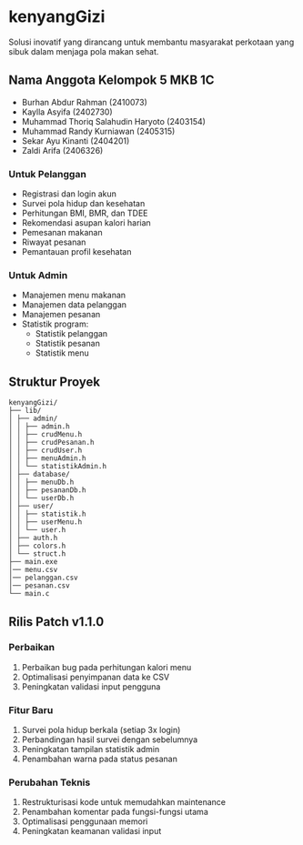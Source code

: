# kenyangGizi
Solusi inovatif yang dirancang untuk membantu masyarakat perkotaan yang sibuk dalam menjaga pola makan sehat. 

## Nama Anggota Kelompok 5 MKB 1C
- Burhan Abdur Rahman (2410073)
- Kaylla Asyifa (2402730)
- Muhammad Thoriq Salahudin Haryoto (2403154)
- Muhammad Randy Kurniawan (2405315)
- Sekar Ayu Kinanti (2404201)
- Zaldi Arifa (2406326)

### Untuk Pelanggan
- Registrasi dan login akun
- Survei pola hidup dan kesehatan
- Perhitungan BMI, BMR, dan TDEE
- Rekomendasi asupan kalori harian
- Pemesanan makanan
- Riwayat pesanan
- Pemantauan profil kesehatan

### Untuk Admin
- Manajemen menu makanan
- Manajemen data pelanggan
- Manajemen pesanan
- Statistik program:
  - Statistik pelanggan
  - Statistik pesanan
  - Statistik menu

## Struktur Proyek
```
kenyangGizi/
├── lib/
│ ├── admin/
│ │ ├── admin.h
│ │ ├── crudMenu.h
│ │ ├── crudPesanan.h
│ │ ├── crudUser.h
│ │ ├── menuAdmin.h
│ │ └── statistikAdmin.h
│ ├── database/
│ │ ├── menuDb.h
│ │ ├── pesananDb.h
│ │ └── userDb.h
│ ├── user/
│ │ ├── statistik.h
│ │ ├── userMenu.h
│ │ └── user.h
│ ├── auth.h
│ ├── colors.h
│ └── struct.h
├── main.exe
│── menu.csv
│── pelanggan.csv
│── pesanan.csv
└── main.c
```



## Rilis Patch v1.1.0

### Perbaikan
1. Perbaikan bug pada perhitungan kalori menu
2. Optimalisasi penyimpanan data ke CSV
3. Peningkatan validasi input pengguna

### Fitur Baru
1. Survei pola hidup berkala (setiap 3x login)
2. Perbandingan hasil survei dengan sebelumnya
3. Peningkatan tampilan statistik admin
4. Penambahan warna pada status pesanan

### Perubahan Teknis
1. Restrukturisasi kode untuk memudahkan maintenance
2. Penambahan komentar pada fungsi-fungsi utama
3. Optimalisasi penggunaan memori
4. Peningkatan keamanan validasi input


